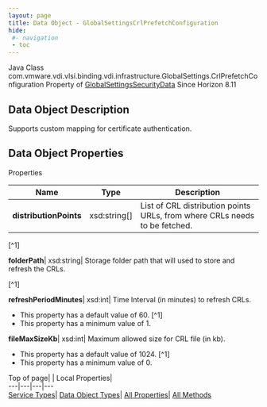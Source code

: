 ```yaml
---
layout: page
title: Data Object - GlobalSettingsCrlPrefetchConfiguration
hide:
 #- navigation
 - toc
---
```






Java Class
    com.vmware.vdi.vlsi.binding.vdi.infrastructure.GlobalSettings.CrlPrefetchConfiguration
Property of
     [GlobalSettingsSecurityData](vdi.infrastructure.GlobalSettings.SecurityData.md#field_detail)
Since 
    Horizon 8.11

## Data Object Description 

Supports custom mapping for certificate authentication. 

## Data Object Properties

Properties

Name |  Type |  Description   
---|---|---  
**distributionPoints**|  xsd:string[]|  List of CRL distribution points URLs, from where CRLs needs to be fetched.   


[^1]

  
**folderPath**|  xsd:string|  Storage folder path that will used to store and refresh the CRLs.   


[^1]

  
**refreshPeriodMinutes**|  xsd:int|  Time Interval (in minutes) to refresh CRLs.   


  * This property has a default value of 60.
[^1]
  * This property has a minimum value of 1. 

  
**fileMaxSizeKb**|  xsd:int|  Maximum allowed size for CRL file (in kb).   


  * This property has a default value of 1024.
[^1]
  * This property has a minimum value of 0. 

  
  
  
Top of page| | Local Properties|   
---|---|---|---  
[Service Types](index-mo_types.md)| [Data Object Types](index-do_types.md)| [All Properties](index-properties.md)| [All Methods](index-methods.md)  
  
  

